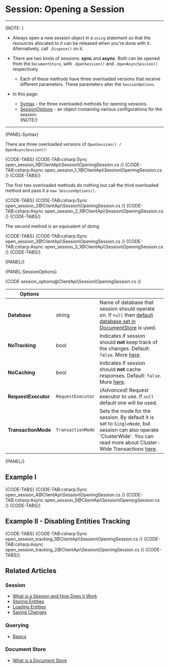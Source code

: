 # Session: Opening a Session

---

{NOTE: }

* Always open a new session object in a `using` statement so that the resources allocated to it can be released when you're done with it. Alternatively, call `.Dispose()` on it.  

* There are two kinds of sessions: **sync** and **async**. Both can be opened from the `DocumentStore`, with `.OpenSession()` and `.OpenAsyncSession()` respectively.  
  * Each of these methods have three overloaded versions that receive different parameters. These parameters alter the `SessionOptions`.

* In this page:  
  * [Syntax](../../client-api/session/opening-a-session#syntax) - the three overloaded methods for opening sessions.  
  * [SessionOptions](../../client-api/session/opening-a-session#sessionoptions) - an object containing various configurations for the session.  
{NOTE/}

---

{PANEL:Syntax}

There are three overloaded versions of `OpenSession() / OpenAsyncSession()`:

{CODE-TABS}
{CODE-TAB:csharp:Sync open_session_1@ClientApi\Session\OpeningSession.cs /}
{CODE-TAB:csharp:Async open_session_1_1@ClientApi\Session\OpeningSession.cs /}
{CODE-TABS/}

The first two overloaded methods do nothing but call the third overloaded method and pass it a `new SessionOptions()`.

{CODE-TABS}
{CODE-TAB:csharp:Sync open_session_2@ClientApi\Session\OpeningSession.cs /}
{CODE-TAB:csharp:Async open_session_2_1@ClientApi\Session\OpeningSession.cs /}
{CODE-TABS/}

The second method is an equivalent of doing

{CODE-TABS}
{CODE-TAB:csharp:Sync open_session_3@ClientApi\Session\OpeningSession.cs /}
{CODE-TAB:csharp:Async open_session_3_1@ClientApi\Session\OpeningSession.cs /}
{CODE-TABS/}

{PANEL/}

{PANEL:SessionOptions}

{CODE session_options@ClientApi\Session\OpeningSession.cs /}

| Options | | |
| ------------- | ------------- | ----- |
| **Database** | string | Name of database that session should operate on. If `null` then [default database set in DocumentStore](../../client-api/setting-up-default-database) is used. |
| **NoTracking** | bool | Indicates if session should **not** keep track of the changes. Default: `false`. More [here](../../client-api/session/configuration/how-to-disable-tracking). |
| **NoCaching** | bool | Indicates if session should **not** cache responses. Default: `false`. More [here](../../client-api/session/configuration/how-to-disable-caching). |
| **RequestExecutor** | `RequestExecutor` | _(Advanced)_ Request executor to use. If `null` default one will be used. |
| **TransactionMode** | `TransactionMode` | Sets the mode for the session. By default it is set to `SingleNode`, but session can also operate 'ClusterWide'. You can read more about Cluster-Wide Transactions [here](../../server/clustering/cluster-transactions). |

{PANEL/}

## Example I

{CODE-TABS}
{CODE-TAB:csharp:Sync open_session_4@ClientApi\Session\OpeningSession.cs /}
{CODE-TAB:csharp:Async open_session_5@ClientApi\Session\OpeningSession.cs /}
{CODE-TABS/}

## Example II - Disabling Entities Tracking

{CODE-TABS}
{CODE-TAB:csharp:Sync open_session_tracking_1@ClientApi\Session\OpeningSession.cs /}
{CODE-TAB:csharp:Async open_session_tracking_2@ClientApi\Session\OpeningSession.cs /}
{CODE-TABS/}

## Related Articles

### Session

- [What is a Session and How Does it Work](../../client-api/session/what-is-a-session-and-how-does-it-work) 
- [Storing Entities](../../client-api/session/storing-entities)
- [Loading Entities](../../client-api/session/loading-entities)
- [Saving Changes](../../client-api/session/saving-changes)

### Querying

- [Basics](../../indexes/querying/basics)

### Document Store

- [What is a Document Store](../../client-api/what-is-a-document-store)

